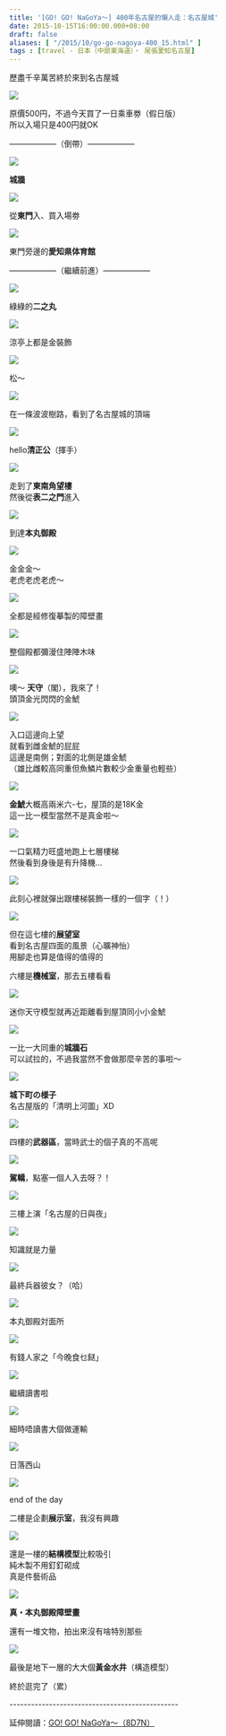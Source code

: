 ```yaml
---
title: '[GO! GO! NaGoYa～] 400年名古屋的懶人走：名古屋城'
date: 2015-10-15T16:00:00.000+08:00
draft: false
aliases: [ "/2015/10/go-go-nagoya-400_15.html" ]
tags : [travel - 日本（中部東海道）・ 尾張愛知名古屋]
---
```


歷盡千辛萬苦終於來到名古屋城  

![](/images/nagoya5f1.jpg)

原價500円，不過今天買了一日乘車劵（假日版）  
所以入場只是400円就OK  
  
  

——————（倒帶）——————

![](/images/nagoya5f2.jpg)

**城牆**  

![](/images/nagoya5f3.jpg)

從**東門**入、買入場劵  

![](/images/nagoya5f4.jpg)

東門旁邊的**愛知県体育館**  

——————（繼續前進）——————

  
  

![](/images/nagoya5f5.jpg)

綠綠的**二之丸**  

![](/images/nagoya5f6.jpg)

涼亭上都是金裝飾  

![](/images/nagoya5f7.jpg)

松～  

![](/images/nagoya5f8.jpg)

在一條波波樹路，看到了名古屋城的頂端  

![](/images/nagoya5f9.jpg)

hello**清正公**（揮手）  

![](/images/nagoya5f10.jpg)

走到了**東南角望樓**  
然後從**表二之門**進入  

![](/images/nagoya5f11.jpg)

到達**本丸御殿**  

![](/images/nagoya5f12.jpg)

金金金～  
老虎老虎老虎～  

![](/images/nagoya5f13.jpg)

全都是經修復摹製的障壁畫  

![](/images/nagoya5f14.jpg)

整個殿都彌漫住陣陣木味  

![](/images/nagoya5f.jpg)

噢～ **天守**（閣），我來了！  
頭頂金光閃閃的金鯱  

![](/images/nagoya5f15.jpg)

入口這邊向上望  
就看到雌金鯱的屁屁  
這邊是南側；對面的北側是雄金鯱  
（雄比雌較高同重但魚鱗片數較少金重量也輕些）  

![](/images/nagoya5f16.jpg)

**金鯱**大概高兩米六-七，屋頂的是18K金  
這一比一模型當然不是真金啦～  

![](/images/nagoya5f17.jpg)

一口氣精力旺盛地跑上七層樓梯  
然後看到身後是有升降機...  

![](/images/nagoya5f18.jpg)

此刻心裡就彈出跟樓梯裝飾一樣的一個字（！）  

![](/images/nagoya5f19.jpg)

但在這七樓的**展望室**  
看到名古屋四面的風景（心曠神怡）  
用腳走也算是值得的值得的  
  
六樓是**機械室**，那去五樓看看  

![](/images/nagoya5f20.jpg)

迷你天守模型就再近距離看到屋頂同小小金鯱  

![](/images/nagoya5f21.jpg)

一比一大同重的**城牆石**  
可以試拉的，不過我當然不會做那麼辛苦的事啦～  

![](/images/nagoya5f22.jpg)

**城下町の様子**  
名古屋版的「清明上河圖」XD  

![](/images/nagoya5f23.jpg)

四樓的**武器區**，當時武士的個子真的不高呢  

![](/images/nagoya5f24.jpg)

**駕轎**，點塞一個人入去呀？！  

![](/images/nagoya5f25.jpg)

三樓上演「名古屋的日與夜」  

![](/images/nagoya5f26.jpg)

知識就是力量  

![](/images/nagoya5f27.jpg)

最終兵器彼女？（哈）  

![](/images/nagoya5f28.jpg)

本丸御殿対面所  

![](/images/nagoya5f29.jpg)

有錢人家之「今晚食乜餸」  

![](/images/nagoya5f30.jpg)

繼續讀書啦  

![](/images/nagoya5f31.jpg)

細時唔讀書大個做運輸  

![](/images/nagoya5f32.jpg)

日落西山  

![](/images/nagoya5f33.jpg)

end of the day  
  
二樓是企劃**展示室**，我沒有興趣  

![](/images/nagoya5f34.jpg)

還是一樓的**結構模型**比較吸引  
純木製不用釘釘砌成  
真是件藝術品  

![](/images/nagoya5f35.jpg)

**真・本丸御殿障壁畫**  
  
還有一堆文物，拍出來沒有啥特別那些  

![](/images/nagoya5f36.jpg)

最後是地下一層的大大個**黃金水井**（構造模型）  
  
終於逛完了（累）  
  
\-----------------------------------------------  
  
延伸閱讀：[GO! GO! NaGoYa～（8D7N）](https://hidie.net/nagoya8d7n/)
